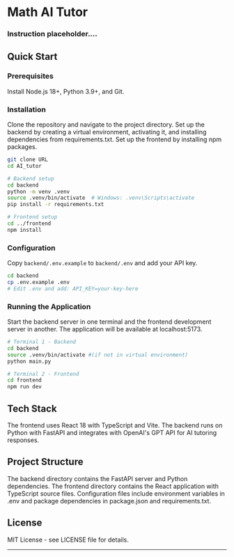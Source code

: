 # Math AI Tutor

### Instruction placeholder....

## Quick Start

### Prerequisites

Install Node.js 18+, Python 3.9+, and Git. 

### Installation

Clone the repository and navigate to the project directory. Set up the backend by creating a virtual environment, activating it, and installing dependencies from requirements.txt. Set up the frontend by installing npm packages.

```bash
git clone URL
cd AI_tutor

# Backend setup
cd backend
python -m venv .venv
source .venv/bin/activate  # Windows: .venv\Scripts\activate
pip install -r requirements.txt

# Frontend setup
cd ../frontend
npm install
```

### Configuration

Copy `backend/.env.example` to `backend/.env` and add your API key.

```bash
cd backend
cp .env.example .env
# Edit .env and add: API_KEY=your-key-here
```

### Running the Application

Start the backend server in one terminal and the frontend development server in another. The application will be available at localhost:5173.

```bash
# Terminal 1 - Backend
cd backend
source .venv/bin/activate #(if not in virtual environment)
python main.py

# Terminal 2 - Frontend  
cd frontend
npm run dev
```

## Tech Stack

The frontend uses React 18 with TypeScript and Vite. The backend runs on Python with FastAPI and integrates with OpenAI's GPT API for AI tutoring responses.

## Project Structure

The backend directory contains the FastAPI server and Python dependencies. The frontend directory contains the React application with TypeScript source files. Configuration files include environment variables in .env and package dependencies in package.json and requirements.txt.

## License

MIT License - see LICENSE file for details.

---
